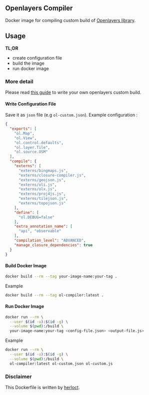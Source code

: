 ## Openlayers Compiler

Docker image for compiling custom build of [Openlayers library](https://github.com/openlayers/openlayers).

## Usage

**TL;DR**

- create configuration file
- build the image
- run docker image

### More detail

Please read [this guide](https://openlayers.org/en/latest/doc/tutorials/custom-builds.html) to write your own openlayers custom build.

#### Write Configuration File

Save it as ``json`` file (e.g ``ol-custom.json``). Example configuration :

```json
{
  "exports": [
    "ol.Map",
    "ol.View",
    "ol.control.defaults",
    "ol.layer.Tile",
    "ol.source.OSM"
  ],
  "compile": {
    "externs": [
      "externs/bingmaps.js",
      "externs/closure-compiler.js",
      "externs/geojson.js",
      "externs/oli.js",
      "externs/olx.js",
      "externs/proj4js.js",
      "externs/tilejson.js",
      "externs/topojson.js"
    ],
    "define": [
      "ol.DEBUG=false"
    ],
    "extra_annotation_name": [
      "api", "observable"
    ],
    "compilation_level": "ADVANCED",
    "manage_closure_dependencies": true
  }
}
```

#### Build Docker Image

```bash
docker build --rm --tag your-image-name:your-tag .
```

Example
```bash
docker build --rm --tag ol-compiler:latest .
```

#### Run Docker Image
```bash
docker run --rm \
  --user $(id -u):$(id -g) \
  --volume $(pwd):/build \
  your-image-name:your-tag <config-file.json> <output-file.js>
```

Example
```bash
docker run --rm \
  --user $(id -u):$(id -g) \
  --volume $(pwd):/build \
  ol-compiler:latest ol-custom.json ol-custom.js
```

### Disclaimer

This Dockerfile is written by [herloct](https://gist.github.com/herloct/58cfa7f8de397f70d481322b002f0238).